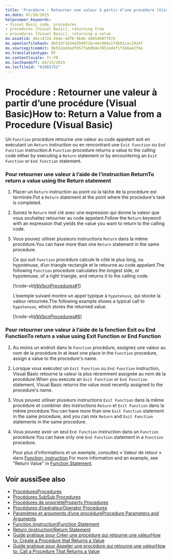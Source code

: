 ```yaml
---
title: 'Procédure : Retourner une valeur à partir d’une procédure (Visual Basic)'
ms.date: 07/20/2015
helpviewer_keywords:
- Visual Basic code, procedures
- procedures [Visual Basic], returning from
- procedures [Visual Basic], returning a value
ms.assetid: 4bcc4724-2b4e-4df8-9b4b-16054607f87d
ms.openlocfilehash: 8b53df1634d2b9971bc44c968a17db81cac3924f
ms.sourcegitcommit: 9b552addadfb57fab0b9e7852ed4f1f1b8a42f8e
ms.translationtype: MT
ms.contentlocale: fr-FR
ms.lasthandoff: 04/23/2019
ms.locfileid: "61665752"
---
```

# <a name="how-to-return-a-value-from-a-procedure-visual-basic"></a><span data-ttu-id="0200b-102">Procédure : Retourner une valeur à partir d’une procédure (Visual Basic)</span><span class="sxs-lookup"><span data-stu-id="0200b-102">How to: Return a Value from a Procedure (Visual Basic)</span></span>
<span data-ttu-id="0200b-103">Un `Function` procédure retourne une valeur au code appelant soit en exécutant un `Return` instruction ou en rencontrant une `Exit Function` ou `End Function` instruction.</span><span class="sxs-lookup"><span data-stu-id="0200b-103">A `Function` procedure returns a value to the calling code either by executing a `Return` statement or by encountering an `Exit Function` or `End Function` statement.</span></span>  
  
### <a name="to-return-a-value-using-the-return-statement"></a><span data-ttu-id="0200b-104">Pour retourner une valeur à l’aide de l’instruction Return</span><span class="sxs-lookup"><span data-stu-id="0200b-104">To return a value using the Return statement</span></span>  
  
1. <span data-ttu-id="0200b-105">Placer un `Return` instruction au point où la tâche de la procédure est terminée.</span><span class="sxs-lookup"><span data-stu-id="0200b-105">Put a `Return` statement at the point where the procedure's task is completed.</span></span>  
  
2. <span data-ttu-id="0200b-106">Suivez le `Return` mot clé avec une expression qui donne la valeur que vous souhaitez retourner au code appelant.</span><span class="sxs-lookup"><span data-stu-id="0200b-106">Follow the `Return` keyword with an expression that yields the value you want to return to the calling code.</span></span>  
  
3. <span data-ttu-id="0200b-107">Vous pouvez utiliser plusieurs instructions `Return` dans la même procédure.</span><span class="sxs-lookup"><span data-stu-id="0200b-107">You can have more than one `Return` statement in the same procedure.</span></span>  
  
     <span data-ttu-id="0200b-108">Ce qui suit `Function` procédure calcule le côté le plus long, ou hypoténuse, d’un triangle rectangle et le retourne au code appelant.</span><span class="sxs-lookup"><span data-stu-id="0200b-108">The following `Function` procedure calculates the longest side, or hypotenuse, of a right triangle, and returns it to the calling code.</span></span>  
  
     [!code-vb[VbVbcnProcedures#1](~/samples/snippets/visualbasic/VS_Snippets_VBCSharp/VbVbcnProcedures/VB/Class1.vb#1)]  
  
     <span data-ttu-id="0200b-109">L’exemple suivant montre un appel typique à `hypotenuse`, qui stocke la valeur retournée.</span><span class="sxs-lookup"><span data-stu-id="0200b-109">The following example shows a typical call to `hypotenuse`, which stores the returned value.</span></span>  
  
     [!code-vb[VbVbcnProcedures#6](~/samples/snippets/visualbasic/VS_Snippets_VBCSharp/VbVbcnProcedures/VB/Class1.vb#6)]  
  
### <a name="to-return-a-value-using-exit-function-or-end-function"></a><span data-ttu-id="0200b-110">Pour retourner une valeur à l’aide de la fonction Exit ou End Function</span><span class="sxs-lookup"><span data-stu-id="0200b-110">To return a value using Exit Function or End Function</span></span>  
  
1. <span data-ttu-id="0200b-111">Au moins un endroit dans le `Function` procédure, assignez une valeur au nom de la procédure.</span><span class="sxs-lookup"><span data-stu-id="0200b-111">In at least one place in the `Function` procedure, assign a value to the procedure's name.</span></span>  
  
2. <span data-ttu-id="0200b-112">Lorsque vous exécutez un `Exit Function` ou `End Function` instruction, Visual Basic retourne la valeur la plus récemment assignée au nom de la procédure.</span><span class="sxs-lookup"><span data-stu-id="0200b-112">When you execute an `Exit Function` or `End Function` statement, Visual Basic returns the value most recently assigned to the procedure's name.</span></span>  
  
3. <span data-ttu-id="0200b-113">Vous pouvez utiliser plusieurs instructions `Exit Function` dans la même procédure et combiner des instructions `Return` et `Exit Function` dans la même procédure.</span><span class="sxs-lookup"><span data-stu-id="0200b-113">You can have more than one `Exit Function` statement in the same procedure, and you can mix `Return` and `Exit Function` statements in the same procedure.</span></span>  
  
4. <span data-ttu-id="0200b-114">Vous pouvez avoir un seul `End Function` instruction dans un `Function` procédure.</span><span class="sxs-lookup"><span data-stu-id="0200b-114">You can have only one `End Function` statement in a `Function` procedure.</span></span>  
  
     <span data-ttu-id="0200b-115">Pour plus d’informations et un exemple, consultez « Valeur de retour » dans [Function, instruction](../../../../visual-basic/language-reference/statements/function-statement.md).</span><span class="sxs-lookup"><span data-stu-id="0200b-115">For more information and an example, see "Return Value" in [Function Statement](../../../../visual-basic/language-reference/statements/function-statement.md).</span></span>  
  
## <a name="see-also"></a><span data-ttu-id="0200b-116">Voir aussi</span><span class="sxs-lookup"><span data-stu-id="0200b-116">See also</span></span>

- [<span data-ttu-id="0200b-117">Procédures</span><span class="sxs-lookup"><span data-stu-id="0200b-117">Procedures</span></span>](./index.md)
- [<span data-ttu-id="0200b-118">Procédures Sub</span><span class="sxs-lookup"><span data-stu-id="0200b-118">Sub Procedures</span></span>](./sub-procedures.md)
- [<span data-ttu-id="0200b-119">Procédures de propriété</span><span class="sxs-lookup"><span data-stu-id="0200b-119">Property Procedures</span></span>](./property-procedures.md)
- [<span data-ttu-id="0200b-120">Procédures d’opérateur</span><span class="sxs-lookup"><span data-stu-id="0200b-120">Operator Procedures</span></span>](./operator-procedures.md)
- [<span data-ttu-id="0200b-121">Paramètres et arguments d’une procédure</span><span class="sxs-lookup"><span data-stu-id="0200b-121">Procedure Parameters and Arguments</span></span>](./procedure-parameters-and-arguments.md)
- [<span data-ttu-id="0200b-122">Function (instruction)</span><span class="sxs-lookup"><span data-stu-id="0200b-122">Function Statement</span></span>](../../../../visual-basic/language-reference/statements/function-statement.md)
- [<span data-ttu-id="0200b-123">Return (instruction)</span><span class="sxs-lookup"><span data-stu-id="0200b-123">Return Statement</span></span>](../../../../visual-basic/language-reference/statements/return-statement.md)
- [<span data-ttu-id="0200b-124">Guide pratique pour Créer une procédure qui retourne une valeur</span><span class="sxs-lookup"><span data-stu-id="0200b-124">How to: Create a Procedure that Returns a Value</span></span>](./how-to-create-a-procedure-that-returns-a-value.md)
- [<span data-ttu-id="0200b-125">Guide pratique pour Appeler une procédure qui retourne une valeur</span><span class="sxs-lookup"><span data-stu-id="0200b-125">How to: Call a Procedure That Returns a Value</span></span>](./how-to-call-a-procedure-that-returns-a-value.md)
